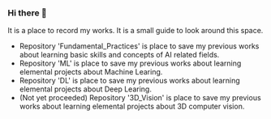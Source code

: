 ### Hi there 👋
It is a place to record my works.
It is a small guide to look around this space.

- Repository 'Fundamental_Practices' is place to save my previous works about learning basic skills and concepts of AI related fields.
- Repository 'ML' is place to save my previous works about learning elemental projects about Machine Learing.
- Repository 'DL' is place to save my previous works about learning elemental projects about Deep Learing.
- (Not yet proceeded) Repository '3D_Vision' is place to save my previous works about learning elemental projects about 3D computer vision.
